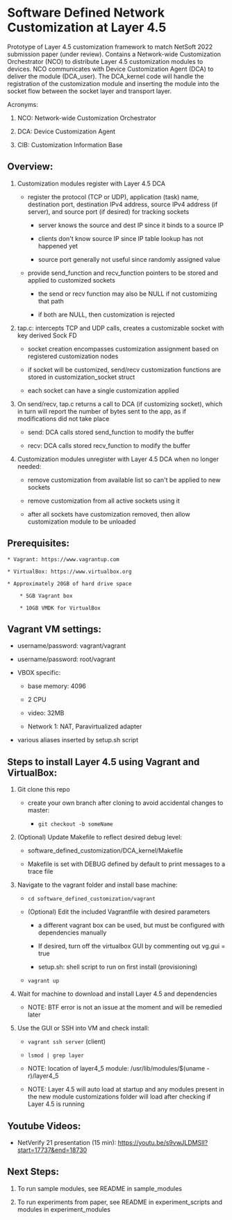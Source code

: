 # Software Defined Network Customization at Layer 4.5


Prototype of Layer 4.5 customization framework to match NetSoft 2022 submission paper (under review).  Contains a Network-wide Customization Orchestrator (NCO) to distribute Layer 4.5 customization modules to devices.  NCO communicates with Device Customization Agent (DCA) to deliver the module (DCA\_user).  The DCA\_kernel code will handle the registration of the customization module and inserting the module into the socket flow between the socket layer and transport layer.


Acronyms:

1) NCO: Network-wide Customization Orchestrator

1) DCA: Device Customization Agent

1) CIB: Customization Information Base


## Overview:


1) Customization modules register with Layer 4.5 DCA

    * register the protocol (TCP or UDP), application (task) name, destination port,
    destination IPv4 address, source IPv4 address (if server), and source port (if desired)
    for tracking sockets

        * server knows the source and dest IP since it binds to a source IP

        * clients don't know source IP since IP table lookup has not happened yet

        * source port generally not useful since randomly assigned value

    * provide send\_function and recv\_function pointers to be stored and
    applied to customized sockets

        * the send or recv function may also be NULL if not customizing that path

        * if both are NULL, then customization is rejected




2) tap.c: intercepts TCP and UDP calls, creates a customizable socket with
key derived Sock FD

    * socket creation encompasses customization assignment based on registered
    customization nodes

    * if socket will be customized, send/recv customization functions are
    stored in customization\_socket struct

    * each socket can have a single customization applied



1) On send/recv, tap.c returns a call to DCA (if customizing socket), which in
turn will report the number of bytes sent to the app, as if modifications did not take place

    * send: DCA calls stored send_function to modify the buffer  

    * recv: DCA calls stored recv_function to modify the buffer




4) Customization modules unregister with Layer 4.5 DCA when no longer needed:

    * remove customization from available list so can't be applied to new sockets

    * remove customization from all active sockets using it

    * after all sockets have customization removed, then allow customization module to be unloaded


## Prerequisites:

    * Vagrant: https://www.vagrantup.com

    * VirtualBox: https://www.virtualbox.org

    * Approximately 20GB of hard drive space

        * 5GB Vagrant box

        * 10GB VMDK for VirtualBox
        


## Vagrant VM settings:

  * username/password: vagrant/vagrant

  * username/password: root/vagrant

  * VBOX specific:

      * base memory: 4096

      * 2 CPU

      * video: 32MB

      * Network 1: NAT, Paravirtualized adapter

  * various aliases inserted by setup.sh script




## Steps to install Layer 4.5 using Vagrant and VirtualBox:

1) Git clone this repo

    * create your own branch after cloning to avoid accidental changes to master:

        * `git checkout -b someName`

1) (Optional) Update Makefile to reflect desired debug level:

    * software_defined_customization/DCA\_kernel/Makefile

    * Makefile is set with DEBUG defined by default to print messages to a trace file

1) Navigate to the vagrant folder and install base machine:

    * `cd software_defined_customization/vagrant`

    * (Optional) Edit the included Vagrantfile with desired parameters

        * a different vagrant box can be used, but must be configured with dependencies manually

        * If desired, turn off the virtualbox GUI by commenting out vg.gui = true

        * setup.sh: shell script to run on first install (provisioning)

    * `vagrant up`  


1) Wait for machine to download and install Layer 4.5 and dependencies

    * NOTE: BTF error is not an issue at the moment and will be remedied later


1) Use the GUI or SSH into VM and check install:

    * `vagrant ssh server` (client)

    * `lsmod | grep layer`

    * NOTE: location of layer4_5 module: /usr/lib/modules/$(uname -r)/layer4_5

    * NOTE: Layer 4.5 will auto load at startup and any modules present in the new module customizations folder will load after checking if Layer 4.5 is running




## Youtube Videos:

  * NetVerify 21 presentation (15 min): https://youtu.be/s9vwJLDMSlI?start=17737&end=18730



## Next Steps:

1) To run sample modules, see README in sample\_modules

1) To run experiments from paper, see README in experiment\_scripts and modules in experiment\_modules
